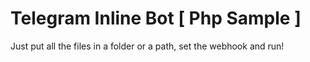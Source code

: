 # Telegram Inline Bot [ Php Sample ]

Just put all the files in a folder or a path, set the webhook and run!
